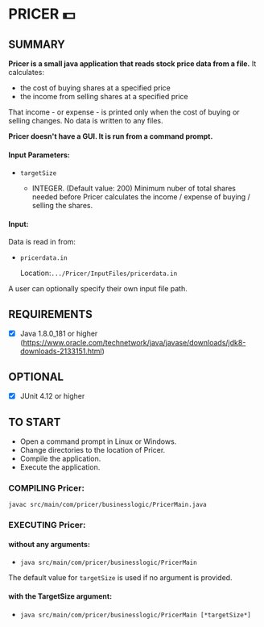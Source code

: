 
# PRICER  :dollar:

SUMMARY
-------
**Pricer is a small java application that reads stock price data from a file.** It calculates: 

* the cost of buying shares at a specified price 
* the income from selling shares at a specified price

That income - or expense - is printed only when the cost of buying or selling changes. No data is written to any files.  

**Pricer doesn't have a GUI. It is run from a command prompt.**

####  Input Parameters: 
 -  ``targetSize``  

    - INTEGER. (Default value: 200) Minimum nuber of total shares needed before Pricer calculates the income / expense of buying / selling the shares. 

####  Input:

Data is read in from:

- ``pricerdata.in``

    Location:``.../Pricer/InputFiles/pricerdata.in``

A user can optionally specify their own input file path.

REQUIREMENTS
------------
- [x] Java 1.8.0_181 or higher 
(https://www.oracle.com/technetwork/java/javase/downloads/jdk8-downloads-2133151.html)


OPTIONAL
--------
- [x] JUnit 4.12 or higher
 

TO START
--------
 - Open a command prompt in Linux or Windows.
 - Change directories to the location of Pricer.
 - Compile the application.
 - Execute the application.

### COMPILING Pricer:
`` javac src/main/com/pricer/businesslogic/PricerMain.java ``


### EXECUTING Pricer:
#### without any arguments:
 - ``java src/main/com/pricer/businesslogic/PricerMain ``

The default value for ``targetSize`` is used if no argument is provided.


#### with the TargetSize argument:
 - ``java src/main/com/pricer/businesslogic/PricerMain [*targetSize*] ``

